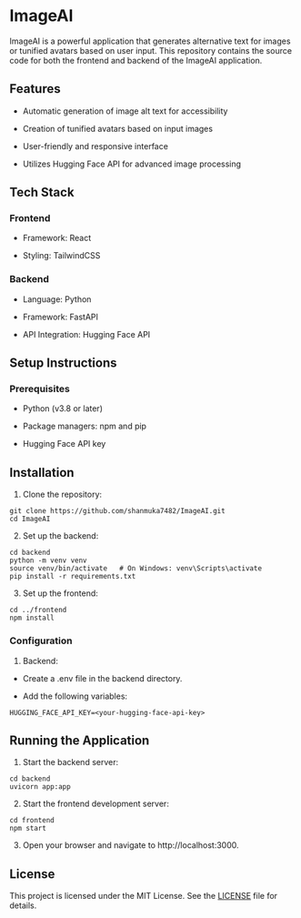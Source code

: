 # ImageAI

ImageAI is a powerful application that generates alternative text for images or tunified avatars based on user input. This repository contains the source code for both the frontend and backend of the ImageAI application.

## Features

- Automatic generation of image alt text for accessibility

- Creation of tunified avatars based on input images

- User-friendly and responsive interface

- Utilizes Hugging Face API for advanced image processing

## Tech Stack

### Frontend

- Framework: React

- Styling: TailwindCSS 

### Backend

- Language: Python

- Framework: FastAPI 

- API Integration: Hugging Face API

## Setup Instructions

### Prerequisites

- Python (v3.8 or later)

- Package managers: npm and pip

- Hugging Face API key

## Installation

1. Clone the repository:
```
git clone https://github.com/shanmuka7482/ImageAI.git
cd ImageAI
```

2. Set up the backend:
```
cd backend
python -m venv venv
source venv/bin/activate   # On Windows: venv\Scripts\activate
pip install -r requirements.txt
```
3. Set up the frontend:
```
cd ../frontend
npm install
```

### Configuration

1. Backend:

- Create a .env file in the backend directory.

- Add the following variables:
```
HUGGING_FACE_API_KEY=<your-hugging-face-api-key>
```

## Running the Application

1. Start the backend server:
```
cd backend
uvicorn app:app
```
2. Start the frontend development server:
```
cd frontend
npm start
````
3. Open your browser and navigate to http://localhost:3000.

## License

This project is licensed under the MIT License. See the [LICENSE](https://github.com/shanmuka7482/ImageAI?tab=MIT-1-ov-file#readme) file for details.
